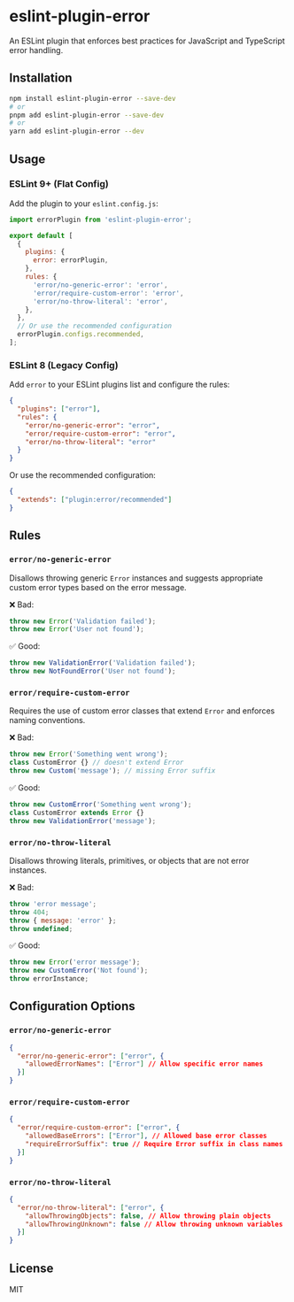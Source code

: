 # eslint-plugin-error

An ESLint plugin that enforces best practices for JavaScript and TypeScript error handling.

## Installation

```bash
npm install eslint-plugin-error --save-dev
# or
pnpm add eslint-plugin-error --save-dev
# or
yarn add eslint-plugin-error --dev
```

## Usage

### ESLint 9+ (Flat Config)

Add the plugin to your `eslint.config.js`:

```javascript
import errorPlugin from 'eslint-plugin-error';

export default [
  {
    plugins: {
      error: errorPlugin,
    },
    rules: {
      'error/no-generic-error': 'error',
      'error/require-custom-error': 'error',
      'error/no-throw-literal': 'error',
    },
  },
  // Or use the recommended configuration
  errorPlugin.configs.recommended,
];
```

### ESLint 8 (Legacy Config)

Add `error` to your ESLint plugins list and configure the rules:

```json
{
  "plugins": ["error"],
  "rules": {
    "error/no-generic-error": "error",
    "error/require-custom-error": "error",
    "error/no-throw-literal": "error"
  }
}
```

Or use the recommended configuration:

```json
{
  "extends": ["plugin:error/recommended"]
}
```

## Rules

### `error/no-generic-error`

Disallows throwing generic `Error` instances and suggests appropriate custom error types based on the error message.

❌ Bad:
```javascript
throw new Error('Validation failed');
throw new Error('User not found');
```

✅ Good:
```javascript
throw new ValidationError('Validation failed');
throw new NotFoundError('User not found');
```

### `error/require-custom-error`

Requires the use of custom error classes that extend `Error` and enforces naming conventions.

❌ Bad:
```javascript
throw new Error('Something went wrong');
class CustomError {} // doesn't extend Error
throw new Custom('message'); // missing Error suffix
```

✅ Good:
```javascript
throw new CustomError('Something went wrong');
class CustomError extends Error {}
throw new ValidationError('message');
```

### `error/no-throw-literal`

Disallows throwing literals, primitives, or objects that are not error instances.

❌ Bad:
```javascript
throw 'error message';
throw 404;
throw { message: 'error' };
throw undefined;
```

✅ Good:
```javascript
throw new Error('error message');
throw new CustomError('Not found');
throw errorInstance;
```

## Configuration Options

### `error/no-generic-error`

```json
{
  "error/no-generic-error": ["error", {
    "allowedErrorNames": ["Error"] // Allow specific error names
  }]
}
```

### `error/require-custom-error`

```json
{
  "error/require-custom-error": ["error", {
    "allowedBaseErrors": ["Error"], // Allowed base error classes
    "requireErrorSuffix": true // Require Error suffix in class names
  }]
}
```

### `error/no-throw-literal`

```json
{
  "error/no-throw-literal": ["error", {
    "allowThrowingObjects": false, // Allow throwing plain objects
    "allowThrowingUnknown": false // Allow throwing unknown variables
  }]
}
```


## License

MIT